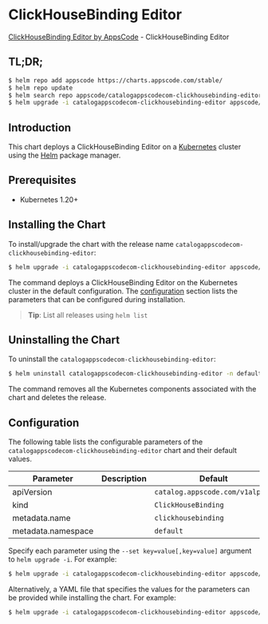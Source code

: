 # ClickHouseBinding Editor

[ClickHouseBinding Editor by AppsCode](https://appscode.com) - ClickHouseBinding Editor

## TL;DR;

```bash
$ helm repo add appscode https://charts.appscode.com/stable/
$ helm repo update
$ helm search repo appscode/catalogappscodecom-clickhousebinding-editor --version=v0.14.0
$ helm upgrade -i catalogappscodecom-clickhousebinding-editor appscode/catalogappscodecom-clickhousebinding-editor -n default --create-namespace --version=v0.14.0
```

## Introduction

This chart deploys a ClickHouseBinding Editor on a [Kubernetes](http://kubernetes.io) cluster using the [Helm](https://helm.sh) package manager.

## Prerequisites

- Kubernetes 1.20+

## Installing the Chart

To install/upgrade the chart with the release name `catalogappscodecom-clickhousebinding-editor`:

```bash
$ helm upgrade -i catalogappscodecom-clickhousebinding-editor appscode/catalogappscodecom-clickhousebinding-editor -n default --create-namespace --version=v0.14.0
```

The command deploys a ClickHouseBinding Editor on the Kubernetes cluster in the default configuration. The [configuration](#configuration) section lists the parameters that can be configured during installation.

> **Tip**: List all releases using `helm list`

## Uninstalling the Chart

To uninstall the `catalogappscodecom-clickhousebinding-editor`:

```bash
$ helm uninstall catalogappscodecom-clickhousebinding-editor -n default
```

The command removes all the Kubernetes components associated with the chart and deletes the release.

## Configuration

The following table lists the configurable parameters of the `catalogappscodecom-clickhousebinding-editor` chart and their default values.

|     Parameter      | Description |                  Default                   |
|--------------------|-------------|--------------------------------------------|
| apiVersion         |             | <code>catalog.appscode.com/v1alpha1</code> |
| kind               |             | <code>ClickHouseBinding</code>             |
| metadata.name      |             | <code>clickhousebinding</code>             |
| metadata.namespace |             | <code>default</code>                       |


Specify each parameter using the `--set key=value[,key=value]` argument to `helm upgrade -i`. For example:

```bash
$ helm upgrade -i catalogappscodecom-clickhousebinding-editor appscode/catalogappscodecom-clickhousebinding-editor -n default --create-namespace --version=v0.14.0 --set apiVersion=catalog.appscode.com/v1alpha1
```

Alternatively, a YAML file that specifies the values for the parameters can be provided while
installing the chart. For example:

```bash
$ helm upgrade -i catalogappscodecom-clickhousebinding-editor appscode/catalogappscodecom-clickhousebinding-editor -n default --create-namespace --version=v0.14.0 --values values.yaml
```

